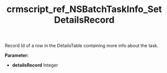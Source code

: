 ﻿---
title: crmscript_ref_NSBatchTaskInfo_SetDetailsRecord
description: NSBatchTaskInfo.SetDetailsRecord(Integer detailsRecord)
intellisense: NSBatchTaskInfo.SetDetailsRecord
keywords: NSBatchTaskInfo, GetDetailsRecord
so.topic: reference
---

Record Id of a row in the DetailsTable containing more info about the task.

**Parameter:** 
 - **detailsRecord** Integer


